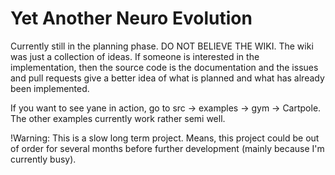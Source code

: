 # Yet Another Neuro Evolution

Currently still in the planning phase. DO NOT BELIEVE THE WIKI. The wiki was just a collection of ideas. If someone is interested in the implementation, then the source code is the documentation and the issues and pull requests give a better idea of what is planned and what has already been implemented.

If you want to see yane in action, go to src -> examples -> gym -> Cartpole. The other examples currently work rather semi well.

!Warning: This is a slow long term project. Means, this project could be out of order for several months before further development (mainly because I'm currently busy).

